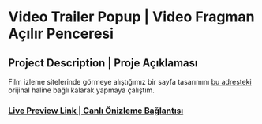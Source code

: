 # Video Trailer Popup | Video Fragman Açılır Penceresi

## Project Description | Proje Açıklaması

Film izleme sitelerinde görmeye alıştığımız bir sayfa tasarımını [bu adresteki](https://www.100jsprojects.com/project/video-trailer-popup) orijinal haline bağlı kalarak yapmaya çalıştım.

### [Live Preview Link | Canlı Önizleme Bağlantısı](https://htmlpreview.github.io/?https://github.com/selimbiber/PureJavaScriptProjects/blob/main/VideoTrailerPopup/index.html)